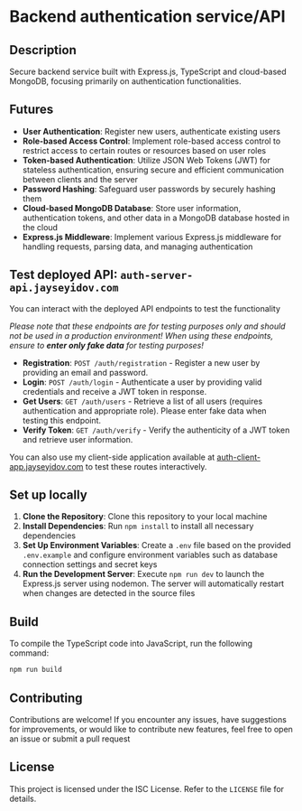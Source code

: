 # Backend authentication service/API

## Description
Secure backend service built with Express.js, TypeScript and cloud-based MongoDB, focusing primarily on authentication functionalities.

## Futures

* **User Authentication**: Register new users, authenticate existing users
* **Role-based Access Control**: Implement role-based access control to restrict access to certain routes or resources based on user roles
* **Token-based Authentication**: Utilize JSON Web Tokens (JWT) for stateless authentication, ensuring secure and efficient communication between clients and the server
* **Password Hashing**: Safeguard user passwords by securely hashing them
* **Cloud-based MongoDB Database**: Store user information, authentication tokens, and other data in a MongoDB database hosted in the cloud
* **Express.js Middleware**: Implement various Express.js middleware for handling requests, parsing data, and managing authentication

## Test deployed API: `auth-server-api.jayseyidov.com`

You can interact with the deployed API endpoints to test the functionality 

*Please note that these endpoints are for testing purposes only and should not be used in a production environment! When using these endpoints, ensure to **enter only fake data** for testing purposes!*

- **Registration**: `POST /auth/registration` - Register a new user by providing an email and password.
- **Login**: `POST /auth/login` - Authenticate a user by providing valid credentials and receive a JWT token in response.
- **Get Users**: `GET /auth/users` - Retrieve a list of all users (requires authentication and appropriate role). Please enter fake data when testing this endpoint.
- **Verify Token**: `GET /auth/verify` - Verify the authenticity of a JWT token and retrieve user information.

You can also use my client-side application available at [auth-client-app.jayseyidov.com](auth-client-app.jayseyidov.com) to test these routes interactively.


## Set up locally

1. **Clone the Repository**: Clone this repository to your local machine
2. **Install Dependencies**: Run `npm install` to install all necessary dependencies
3. **Set Up Environment Variables**: Create a `.env` file based on the provided `.env.example` and configure environment variables such as database connection settings and secret keys
4. **Run the Development Server**: Execute `npm run dev` to launch the Express.js server using nodemon. The server will automatically restart when changes are detected in the source files

## Build

To compile the TypeScript code into JavaScript, run the following command:

```bash
npm run build
```

## Contributing

Contributions are welcome! If you encounter any issues, have suggestions for improvements, or would like to contribute new features, feel free to open an issue or submit a pull request

## License

This project is licensed under the ISC License. Refer to the `LICENSE` file for details.